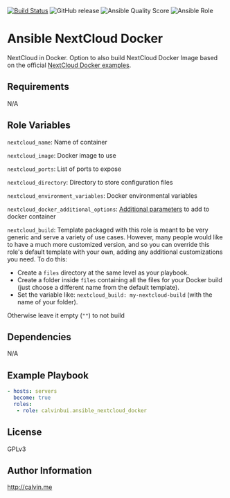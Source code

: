 [![Build Status](https://travis-ci.com/calvinbui/ansible-nextcloud-docker.svg?branch=master)](https://travis-ci.com/calvinbui/ansible-nextcloud-docker)
![GitHub release](https://img.shields.io/github/release/calvinbui/ansible-nextcloud-docker.svg)
![Ansible Quality Score](https://img.shields.io/ansible/quality/42341.svg)
![Ansible Role](https://img.shields.io/ansible/role/d/42341.svg)

# Ansible NextCloud Docker

NextCloud in Docker. Option to also build NextCloud Docker Image based on the official [NextCloud Docker examples](https://github.com/nextcloud/docker#adding-features).

##  Requirements

N/A

## Role Variables

`nextcloud_name`: Name of container

`nextcloud_image`: Docker image to  use

`nextcloud_ports`: List of ports to expose

`nextcloud_directory`: Directory to store configuration files

`nextcloud_environment_variables`: Docker environmental variables

`nextcloud_docker_additional_options`: [Additional parameters](https://docs.ansible.com/ansible/latest/modules/docker_container_module.html) to add to docker container

`nextcloud_build`: Template packaged with this role is meant to be very generic and serve a variety of use cases. However, many people would like to have a much more customized version, and so you can override this role's default template with your own, adding any additional customizations you need. To do this:
- Create a `files` directory at the same level as your playbook.
- Create a folder inside `files` containing all the files for your Docker build (just choose a different name from the default template).
- Set the variable like: `nextcloud_build: my-nextcloud-build` (with the name of your folder).

Otherwise leave it empty (`""`) to not build


## Dependencies

N/A

## Example Playbook

```yaml
- hosts: servers
  become: true
  roles:
   - role: calvinbui.ansible_nextcloud_docker
```

## License

GPLv3

## Author Information

http://calvin.me
